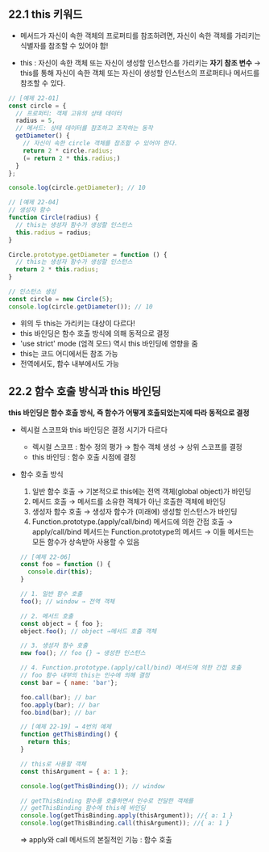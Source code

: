 ## 22.1 this 키워드
- 메서드가 자신이 속한 객체의 프로퍼티를 참조하려면,
  자신이 속한 객체를 가리키는 식별자를 참조할 수 있어야 함!

- this : 자신이 속한 객체 또는 자신이 생성할 인스턴스를 가리키는 **자기 참조 변수**
→ this를 통해 자신이 속한 객체 또는 자신이 생성할 인스턴스의 프로퍼티나 메서드를 참조할 수 있다.

```js
// [예제 22-01]
const circle = {
  // 프로퍼티: 객체 고유의 상태 데이터
  radius = 5,
  // 메서드: 상태 데이터를 참조하고 조작하는 동작
  getDiameter() {
    // 자신이 속한 circle 객체를 참조할 수 있어야 한다.
    return 2 * circle.radius;
    (= return 2 * this.radius;)
  }
};

console.log(circle.getDiameter); // 10
```

```js
// [예제 22-04]
// 생성자 함수
function Circle(radius) {
  // this는 생성자 함수가 생성할 인스턴스
  this.radius = radius;
}

Circle.prototype.getDiameter = function () {
  // this는 생성자 함수가 생성할 인스턴스
  return 2 * this.radius;
}

// 인스턴스 생성
const circle = new Circle(5);
console.log(circle.getDiameter()); // 10
```
- 위의 두 this는 가리키는 대상이 다르다!
- this 바인딩은 함수 호출 방식에 의해 동적으로 결정
- 'use strict' mode (엄격 모드) 역시 this 바인딩에 영향을 줌
- this는 코드 어디에서든 참조 가능
- 전역에서도, 함수 내부에서도 가능

## 22.2 함수 호출 방식과 this 바인딩
**this 바인딩은 함수 호출 방식, 즉 함수가 어떻게 호출되었는지에 따라 동적으로 결정**
- 렉시컬 스코프와 this 바인딩은 결정 시기가 다르다
  - 렉시컬 스코프 : 함수 정의 평가 → 함수 객체 생성 → 상위 스코프를 결정
  - this 바인딩 :  함수 호출 시점에 결정

- 함수 호출 방식
  1. 일반 함수 호출 → 기본적으로 this에는 전역 객체(global object)가 바인딩
  2. 메서드 호출 → 메서드를 소유한 객체가 아닌 호출한 객체에 바인딩
  3. 생성자 함수 호출 → 생성자 함수가 (미래에) 생성할 인스턴스가 바인딩
  4. Function.prototype.(apply/call/bind) 메서드에 의한 간접 호출
  → apply/call/bind 메서드는 Function.prototype의 메서드
  → 이들 메서드는 모든 함수가 상속받아 사용할 수 있음

  ```js
  // [예제 22-06]
  const foo = function () {
    console.dir(this);
  }

  // 1. 일반 함수 호출
  foo(); // window → 전역 객체

  // 2. 메서드 호출
  const object = { foo };
  object.foo(); // object →메서드 호출 객체

  // 3. 생성자 함수 호출
  new foo(); // foo {} → 생성한 인스턴스

  // 4. Function.prototype.(apply/call/bind) 메서드에 의한 간접 호출
  // foo 함수 내부의 this는 인수에 의해 결정
  const bar = { name: 'bar'};

  foo.call(bar); // bar
  foo.apply(bar); // bar
  foo.bind(bar); // bar
  ```

  ```js
  // [예제 22-19] → 4번의 예제
  function getThisBinding() {
    return this;
  }

  // this로 사용할 객체
  const thisArgument = { a: 1 };

  console.log(getThisBinding()); // window

  // getThisBinding 함수를 호출하면서 인수로 전달한 객체를
  // getThisBinding 함수에 this에 바인딩
  console.log(getThisBinding.apply(thisArgument)); //{ a: 1 }
  console.log(getThisBinding.call(thisArgument)); //{ a: 1 }
  ```
  ⇒ apply와 call 메서드의 본질적인 기능 : 함수 호출
